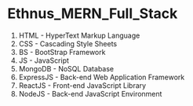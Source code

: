 # Ethnus_MERN_Full_Stack

1. HTML - HyperText Markup Language
2. CSS - Cascading Style Sheets
3. BS - BootStrap Framework
4. JS - JavaScript
5. MongoDB - NoSQL Database
6. ExpressJS - Back-end Web Application Framework
7. ReactJS - Front-end JavaScript Library
8. NodeJS - Back-end JavaScript Environment
